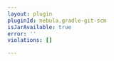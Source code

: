 ```yaml
---
layout: plugin
pluginId: nebula.gradle-git-scm
isJarAvailable: true
error: ''
violations: []

---
```

